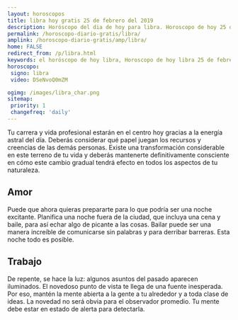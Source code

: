 ```yaml
---
layout: horoscopos
title: libra hoy gratis 25 de febrero del 2019 
description: Horóscopo del dia de hoy para libra. Horoscopo de hoy 25 de febrero del 2019. Las predicciones de amor, trabajo, vida personal gratis.
permalink: /horoscopo-diario-gratis/libra/
amplink: /horoscopo-diario-gratis/amp/libra/
home: FALSE
redirect_from: /p/libra.html
keywords: el horóscopo de hoy libra, Horoscopo de hoy libra 25 de febrero del 2019,horóscopo del día,horoscopo del dia de hoy,horoscopo de hoy,horoscopo de hoy libra,libra hoy,signos zodiacales,horóscopo de hoy,horoscopos de hoy,horoscopo libra hoy,horoscopo de libra de hoy,horóscopo de hoy libra,horoscopos,libra de hoy,los horoscopos de hoy,libra de hoy,libra 25 de febrero del 2019,signos zodiacales 2019, el horoscopo de hoy
horoscopo:
 signo: libra
 video: DSeNvoQ0mZM

ogimg: /images/libra_char.png
sitemap:
 priority: 1
 changefreq: 'daily'
---
```



Tu carrera y vida profesional estarán en el centro hoy gracias a la energía astral del día. Deberás considerar qué papel juegan los recursos y creencias de las demás personas. Existe una transformación considerable en este terreno de tu vida y deberás mantenerte definitivamente consciente en cómo este cambio gradual tendrá efecto en todos los aspectos de tu naturaleza.

## Amor

Puede que ahora quieras prepararte para lo que podría ser una noche excitante. Planifica una noche fuera de la ciudad, que incluya una cena y baile, para así echar algo de picante a las cosas. Bailar puede ser una manera increíble de comunicarse sin palabras y para derribar barreras. Esta noche todo es posible.

## Trabajo

De repente, se hace la luz: algunos asuntos del pasado aparecen iluminados. El novedoso punto de vista te llega de una fuente inesperada. Por eso, mantén la mente abierta a la gente a tu alrededor y a toda clase de ideas. La novedad no será obvia para el observador promedio. Tu mente debe estar en estado de alerta para detectarla.